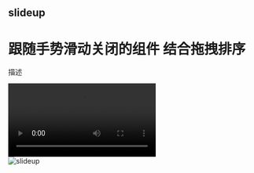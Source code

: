 ## slideup

跟随手势滑动关闭的组件 结合拖拽排序  
=================
描述

![](../master/slideup/mp4/device-2017-12-20-164443.mp4 "slideup")  
![](../master/slideup/mp4/device-2017-12-20-164443.gif "slideup")
